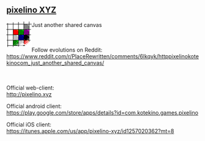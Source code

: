 ## <a href="http://pixelino.kotekino.com">pixelino XYZ</a>
Just another shared canvas
<img src="https://raw.githubusercontent.com/kotekino/pixelino/master/img/logo.png" align="left"> 
<br /><br /><br />


Follow evolutions on Reddit:
https://www.reddit.com/r/PlaceRewritten/comments/6lkqyk/httppixelinokotekinocom_just_another_shared_canvas/
<br /><br /><br />

Official web-client:<br />
http://pixelino.xyz<br />

Official android client:<br />
https://play.google.com/store/apps/details?id=com.kotekino.games.pixelino

Official iOS client:<br />
https://itunes.apple.com/us/app/pixelino-xyz/id1257020362?mt=8
